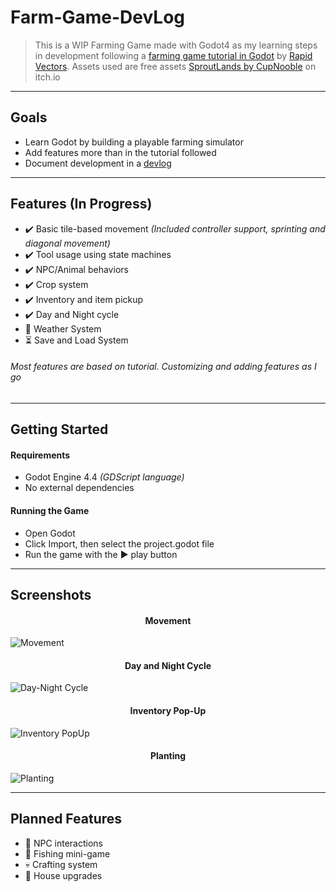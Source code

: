 # **Farm-Game-DevLog**  

> This is a WIP Farming Game made with Godot4 as my learning steps in development following a [farming game tutorial in Godot](https://www.youtube.com/watch?v=it0lsREGdmc&list=PLWTXKdBN8RZe3ytf6qdR4g1JRy0j-93v9&ab_channel=RapidVectors) by [Rapid Vectors](https://github.com/rapidvectors). Assets used are free assets [SproutLands by CupNooble](https://cupnooble.itch.io/sprout-lands-asset-pack) on itch.io  

---

## Goals
- Learn Godot by building a playable farming simulator
- Add features more than in the tutorial followed
- Document development in a [devlog](https://github.com/AbsoluteRivers/Farm-Game-Learning/blob/main/devlog.md)

---

## Features (In Progress)
- ✔️ Basic tile-based movement *(Included controller support, sprinting and diagonal movement)*
- ✔️ Tool usage using state machines
- ✔️ NPC/Animal behaviors
- ✔️ Crop system
- ✔️ Inventory and item pickup
- ✔️ Day and Night cycle
- 🔨 Weather System
- ⏳ Save and Load System

###### Most features are based on tutorial. Customizing and adding features as I go
---

## Getting Started
#### Requirements
- Godot Engine 4.4 *(GDScript language)*  
- No external dependencies  

#### Running the Game
- Open Godot
- Click Import, then select the project.godot file
- Run the game with the ▶️ play button


---

## Screenshots

<p align ="center"><h4 align = "center"> Movement </h4>
<img src = "asset/screenshots/walk-and-idle.gif" alt = "Movement" />


<h4 align = "center"> Day and Night Cycle </h4>
<img src = "asset/screenshots/day-night.gif" alt = "Day-Night Cycle" />
 

<h4 align = "center"> Inventory Pop-Up </h4>
<img src = "asset/screenshots/inventory-activate.gif" alt = "Inventory PopUp"  />

<h4 align = "center"> Planting </h4>
<img src = "asset/screenshots/planting.gif" alt = "Planting" /></p>

---


## Planned Features
- 💭 NPC interactions
- 💭 Fishing mini-game
- 💀 Crafting system
- 💭 House upgrades
